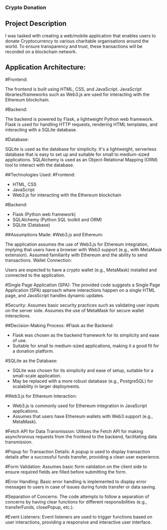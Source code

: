 ### Crypto Donation
## Project Description
I was  tasked with creating a web/mobile application that enables users to donate Cryptocurrency to
various charitable organisations around the world. To ensure transparency and trust, these transactions
will be recorded on a blockchain network.

## Application Architecture:
#Frontend:

The frontend is built using HTML, CSS, and JavaScript.
JavaScript libraries/frameworks such as Web3.js are used for interacting with the Ethereum blockchain.

#Backend:

The backend is powered by Flask, a lightweight Python web framework.
Flask is used for handling HTTP requests, rendering HTML templates, and interacting with a SQLite database.

#Database:

SQLite is used as the database for simplicity. It's a lightweight, serverless database that is easy to set up and suitable for small to medium-sized applications.
SQLAlchemy is used as an Object-Relational Mapping (ORM) tool to interact with the database.

##Technologies Used:
#Frontend:
- HTML, CSS
- JavaScript
- Web3.js for interacting with the Ethereum blockchain

#Backend:
- Flask (Python web framework)
- SQLAlchemy (Python SQL toolkit and ORM)
- SQLite (Database)

##Assumptions Made:
#Web3.js and Ethereum:

The application assumes the use of Web3.js for Ethereum integration, implying that users have a browser with Web3 support (e.g., with MetaMask extension).
Assumed familiarity with Ethereum and the ability to send transactions.
Wallet Connection:

Users are expected to have a crypto wallet (e.g., MetaMask) installed and connected to the application.

#Single Page Application (SPA):
The provided code suggests a Single Page Application (SPA) approach where interactions happen on a single HTML page, and JavaScript handles dynamic updates.

#Security:
Assumes basic security practices such as validating user inputs on the server side.
Assumes the use of MetaMask for secure wallet interactions.

##Decision-Making Process:
#Flask as the Backend:
- Flask was chosen as the backend framework for its simplicity and ease of use.
- Suitable for small to medium-sized applications, making it a good fit for a donation platform.

#SQLite as the Database:
- SQLite was chosen for its simplicity and ease of setup, suitable for a small-scale application.
- May be replaced with a more robust database (e.g., PostgreSQL) for scalability in larger deployments.

#Web3.js for Ethereum Interaction:
- Web3.js is commonly used for Ethereum integration in JavaScript applications.
- Assumes that users have Ethereum wallets with Web3 support (e.g., MetaMask).

#Fetch API for Data Transmission:
Utilizes the Fetch API for making asynchronous requests from the frontend to the backend, facilitating data transmission.

#Popup for Transaction Details:
A popup is used to display transaction details after a successful funds transfer, providing a clean user experience.

#Form Validation:
Assumes basic form validation on the client side to ensure required fields are filled before submitting the form.

#Error Handling:
Basic error handling is implemented to display error messages to users in case of issues during funds transfer or data saving.

#Separation of Concerns:
The code attempts to follow a separation of concerns by having clear functions for different responsibilities (e.g., transferFunds, closePopup, etc.).

#Event Listeners:
Event listeners are used to trigger functions based on user interactions, providing a responsive and interactive user interface.
